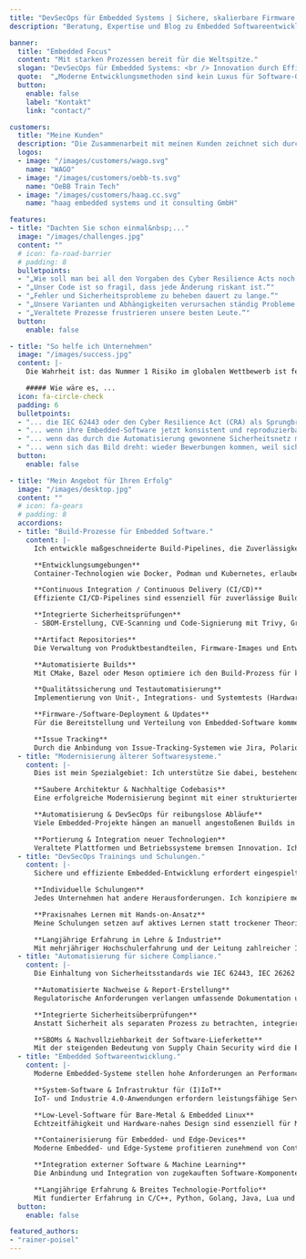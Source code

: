 ```yaml
---
title: "DevSecOps für Embedded Systems | Sichere, skalierbare Firmware schneller entwickeln"
description: "Beratung, Expertise und Blog zu Embedded Softwareentwicklung, DevSecOps, Security und Qualitätssicherung. Fokus auf sichere, automatisierte und konforme Embedded-Systeme."

banner:
  title: "Embedded Focus"
  content: "Mit starken Prozessen bereit für die Weltspitze."
  slogan: "DevSecOps für Embedded Systems: <br /> Innovation durch Effizienz"
  quote:  "„Moderne Entwicklungsmethoden sind kein Luxus für Software-Giganten sondern sicher und skalierbar für jedes Team umsetzbar.“"
  button:
    enable: false
    label: "Kontakt"
    link: "contact/"

customers:
  title: "Meine Kunden"
  description: "Die Zusammenarbeit mit meinen Kunden zeichnet sich durch Partnerschaftlichkeit und Verlässlichkeit aus.  Mein umfassendes DevSecOps-Know-how führt zu praxisbewährten Lösungen, die einen langfristigen Mehrwert schaffen."
  logos:
  - image: "/images/customers/wago.svg"
    name: "WAGO"
  - image: "/images/customers/oebb-ts.svg"
    name: "OeBB Train Tech"
  - image: "/images/customers/haag.cc.svg"
    name: "haag embedded systems und it consulting GmbH"

features:
- title: "Dachten Sie schon einmal&nbsp;..."
  image: "/images/challenges.jpg"
  content: ""
  # icon: fa-road-barrier
  # padding: 8
  bulletpoints:
  - "„Wie soll man bei all den Vorgaben des Cyber Resilience Acts noch innovativ sein?“"
  - "„Unser Code ist so fragil, dass jede Änderung riskant ist.“"
  - "„Fehler und Sicherheitsprobleme zu beheben dauert zu lange.“"
  - "„Unsere Varianten und Abhängigkeiten verursachen ständig Probleme.“"
  - "„Veraltete Prozesse frustrieren unsere besten Leute.“"
  button:
    enable: false

- title: "So helfe ich Unternehmen"
  image: "/images/success.jpg"
  content: |-
    Die Wahrheit ist: das Nummer 1 Risiko im globalen Wettbewerb ist fehlende Innovationskraft. Wir können uns Produktivitätsbremsen wie unsichere Prozesse oder fehlende Automatisierung nicht weiter leisten.

    ##### Wie wäre es, ...
  icon: fa-circle-check
  padding: 6
  bulletpoints:
  - "... die IEC 62443 oder den Cyber Resilience Act (CRA) als Sprungbrett zu sehen: Automatisierte Nachweise, schnellere Prozesse – und endlich wieder Raum für echte Innovation."
  - "... wenn ihre Embedded-Software jetzt konsistent und reproduzierbar durch automatisierte Build-Pipelines erstellt wird."
  - "... wenn das durch die Automatisierung gewonnene Sicherheitsnetz mutig macht: Innovation sich nicht mehr riskant, sondern befreiend anfühlt."
  - "... wenn sich das Bild dreht: wieder Bewerbungen kommen, weil sich herumgesprochen hat, wieviel Freude die Arbeit bereitet."
  button:
    enable: false

- title: "Mein Angebot für Ihren Erfolg"
  image: "/images/desktop.jpg"
  content: ""
  # icon: fa-gears
  # padding: 8
  accordions:
  - title: "Build-Prozesse für Embedded Software."
    content: |-
      Ich entwickle maßgeschneiderte Build-Pipelines, die Zuverlässigkeit, Geschwindigkeit und Skalierbarkeit in den Mittelpunkt stellen.

      **Entwicklungsumgebungen**  
      Container-Technologien wie Docker, Podman und Kubernetes, erlauben die Umsetzung reproduzierbarer Entwicklungsumgebungen. Mit GitOps-Ansätzen werden Build- und Test-Umgebungen versioniert und automatisch ausgerollt.

      **Continuous Integration / Continuous Delivery (CI/CD)**  
      Effiziente CI/CD-Pipelines sind essenziell für zuverlässige Builds und schnelle Iterationen. Mit GitLab CI/CD, GitHub Actions und Jenkins lassen sich Prozesse automatisieren, inkrementelle Builds optimieren und sichere Deployments realisieren.

      **Integrierte Sicherheitsprüfungen**  
      - SBOM-Erstellung, CVE-Scanning und Code-Signierung mit Trivy, Grype oder Sigstore sowie Sicherstellung von Reproduzierbarkeit und Integrität der ausgelieferten Software.

      **Artifact Repositories**  
      Die Verwaltung von Produktbestandteilen, Firmware-Images und Entwicklungswerkzeugen erfolgt über leistungsfähige Repository-Manager wie Artifactory, Nexus oder [Pulp](https://pulpproject.org/). Dadurch wird eine sichere Versionierung und Reproduzierbarkeit aller ausgelieferten Softwarekomponenten sichergestellt.

      **Automatisierte Builds**  
      Mit CMake, Bazel oder Meson optimiere ich den Build-Prozess für komplexe Embedded-Projekte, reduziere Kompilierzeiten und stelle sicher, dass Abhängigkeiten effizient verwaltet werden. Durch automatisierte CI/CD-Workflows mit GitLab CI/CD, GitHub Actions oder Jenkins werden Builds kontinuierlich und reproduzierbar ausgeführt, sodass Fehler frühzeitig erkannt werden.

      **Qualitätssicherung und Testautomatisierung**  
      Implementierung von Unit-, Integrations- und Systemtests (Hardware-in-the-Loop-Tests mit pytest und labgrid) für Embedded Softwaresysteme und statische Code-Analyse passend zur zum Einsatz kommenden Technologie.

      **Firmware-/Software-Deployment & Updates**  
      Für die Bereitstellung und Verteilung von Embedded-Software kommen bewährte Methoden wie OTA-Updates (Over-the-Air) oder Repository-Manager zum Einsatz.

      **Issue Tracking**  
      Durch die Anbindung von Issue-Tracking-Systemen wie Jira, Polarion oder Redmine werden Fehler und Anforderungen direkt im Entwicklungsprozess sichtbar. Eine enge Verzahnung mit CI/CD schafft nachvollziehbare Workflows und ermöglicht eine effiziente Steuerung von Entwicklungsaufgaben.
  - title: "Modernisierung älterer Softwaresysteme."
    content: |-
      Dies ist mein Spezialgebiet: Ich unterstütze Sie dabei, bestehende Systeme zu modernisieren, ohne den laufenden Betrieb zu gefährden – mit einem durchdachten Ansatz, der Sicherheit, Wartbarkeit und Performance in den Mittelpunkt stellt.

      **Saubere Architektur & Nachhaltige Codebasis**  
      Eine erfolgreiche Modernisierung beginnt mit einer strukturierten Code- und Architekturverbesserung. Ich analysiere bestehende Systeme, löse technische Schulden, entferne überholte Abhängigkeiten und verbessere die Modularität. Durch gezieltes Refactoring und Code-Optimierung wird die Wartbarkeit erhöht, während moderne Programmiersprachen wie Rust, Modern C++ oder Python für mehr Sicherheit und Performance sorgen. Zudem ermögliche ich die Migration zu modernen Build-Systemen wie CMake, Bazel oder Meson, um die Entwicklungsprozesse effizienter zu gestalten.

      **Automatisierung & DevSecOps für reibungslose Abläufe**  
      Viele Embedded-Projekte hängen an manuell angestoßenen Builds in der IDE. Ich migriere diese Abläufe in eine CI/CD-Umgebung, sodass Builds automatisiert und reproduzierbar laufen. CI/CD-Workflows mit GitLab CI/CD oder Jenkins reduzieren Wartezeiten und vermeiden Fehler. Automatisierte Tests mit Google Test, Catch2, doctest oder Hardware-in-the-Loop (HiL) Ansätze sorgen für eine zuverlässige Qualitätssicherung. Ergänzend garantieren Security-Checks mit Werkzeugen wie z. B. SonarQube, Clang-Tidy und SBOM-Analysen, dass Sicherheitsanforderungen erfüllt werden.

      **Portierung & Integration neuer Technologien**  
      Veraltete Plattformen und Betriebssysteme bremsen Innovation. Ich unterstütze die Portierung auf moderne Embedded-Plattformen, sorge mit Docker und Podman für reproduzierbare Entwicklungsumgebungen und optimiere Embedded-Systeme für Embedded Linux und RTOS. So bleibt Software langfristig wartbar und bereit für zukünftige Entwicklungen.
  - title: "DevSecOps Trainings und Schulungen."
    content: |-
      Sichere und effiziente Embedded-Entwicklung erfordert eingespielte Prozesse und fundiertes Know-how. Ob zu DevOps oder DevSecOps als Ganzes oder gezielt zu Themen wie Git-Workflows, CI/CD-Praktiken oder Security-Tests: Meine praxisnahen Trainings kombinieren fundierte Theorie mit Hands-on-Erfahrung, sodass Ihr Team das Gelernte sofort im Arbeitsalltag anwenden kann.

      **Individuelle Schulungen**  
      Jedes Unternehmen hat andere Herausforderungen. Ich konzipiere meine Schulungen passgenau für Ihr Team – von Einsteigerkursen bis hin zu tiefgehenden Workshops für erfahrene Entwickler:innen. Ob Best Practices für CI/CD, effiziente Git-Workflows, oder die Integration von Security-Checks in bestehende Prozesse – die Inhalte werden genau auf Ihre Bedürfnisse zugeschnitten.

      **Praxisnahes Lernen mit Hands-on-Ansatz**  
      Meine Schulungen setzen auf aktives Lernen statt trockener Theorie. In interaktiven Workshops arbeiten wir mit realen Entwicklungsumgebungen und erarbeiten Lösungen direkt am Code. Ob lokale Setups oder Schulungen mit Docker-Containern für eine einheitliche Umgebung – Ihr Team kann alles sofort ausprobieren und Fragen direkt klären.

      **Langjährige Erfahrung in Lehre & Industrie**  
      Mit mehrjähriger Hochschulerfahrung und der Leitung zahlreicher Industrie-Workshops vermittle ich komplexe Themen verständlich und praxisnah. Ich unterstütze Ihr Team nicht nur beim Verstehen, sondern auch beim Umsetzen, damit der Transfer in den Arbeitsalltag gelingt.
  - title: "Automatisierung für sichere Compliance."
    content: |-
      Die Einhaltung von Sicherheitsstandards wie IEC 62443, IEC 26262 und IEC 61508 sowie der Anforderungen des Cyber Resilience Act (CRA) stellt viele Unternehmen vor große Herausforderungen. Ich unterstütze Sie dabei, diese Prozesse zu automatisieren, um Audit-Sicherheit zu gewährleisten, Compliance effizient umzusetzen und gleichzeitig die Entwicklungsgeschwindigkeit zu erhalten.

      **Automatisierte Nachweise & Report-Erstellung**  
      Regulatorische Anforderungen verlangen umfassende Dokumentation und Nachweise für Sicherheit und Compliance. Ich entwickle Lösungen, die relevante Reports automatisiert generieren – von Sicherheitsanalysen und Testprotokollen bis hin zur automatischen Erstellung von Compliance-Berichten für Audits. Das reduziert manuelle Aufwände und stellt sicher, dass keine relevanten Informationen fehlen.

      **Integrierte Sicherheitsüberprüfungen**  
      Anstatt Sicherheit als separaten Prozess zu betrachten, integriere ich Security-Checks direkt in CI/CD-Pipelines. Statische und dynamische Code-Analysen mit Tools wie SonarQube, Clang-Tidy oder Coverity helfen, potenzielle Sicherheitslücken frühzeitig zu identifizieren. Tests für Secure Boot, Zugriffskontrollen und kryptografische Verfahren werden als automatisierte Prüfmechanismen in den Entwicklungsworkflow eingebettet.

      **SBOMs & Nachvollziehbarkeit der Software-Lieferkette**  
      Mit der steigenden Bedeutung von Supply Chain Security wird die Erstellung von Software Bill of Materials (SBOMs) immer wichtiger. Ich integriere Tools wie Syft, SPDX oder CycloneDX, um lückenlose Transparenz über Abhängigkeiten, Lizenzen und potenzielle Sicherheitsrisiken zu gewährleisten. Durch die automatisierte Erfassung von verwendeten Bibliotheken und Abhängigkeiten wird sichergestellt, dass alle Anforderungen des Cyber Resilience Act (CRA) eingehalten werden.
  - title: "Embedded Softwareentwicklung."
    content: |-
      Moderne Embedded-Systeme stellen hohe Anforderungen an Performance, Sicherheit und Skalierbarkeit. Ich entwickle maßgeschneiderte Softwarelösungen für Embedded-, IoT- und industrielle Systeme und unterstütze Ihr Unternehmen mit skalierbaren, robusten und normenkonformen Lösungen.

      **System-Software & Infrastruktur für (I)IoT**  
      IoT- und Industrie 4.0-Anwendungen erfordern leistungsfähige Server-Dienste, Laufzeitsysteme für SPS-Applikationen und Backends für verteilte Systeme. Ich entwickle skalierbare Client-Server-Architekturen, Cloud-Anbindungen und Edge-Computing-Lösungen, die sich effizient betreiben lassen. Meine iSAQB© CPSA-F Zertifizierung bildet den formalen Nachweis meines tiefen Verständnisses über den Themenkomplex "Softwarearchitektur".

      **Low-Level-Software für Bare-Metal & Embedded Linux**  
      Echtzeitfähigkeit und Hardware-nahes Design sind essenziell für Mikrocontroller- und Embedded-Linux-Anwendungen. Ich entwickle Firmware, Treiber und Echtzeitsysteme, die sicher und performant laufen – von Bootloader-Optimierung bis zu gerätespezifischen Treibern.

      **Containerisierung für Embedded- und Edge-Devices**  
      Moderne Embedded- und Edge-Systeme profitieren zunehmend von Container-Technologien wie Docker, Podman und Kubernetes, um Anwendungen flexibel, skalierbar und effizient zu verwalten. Ich unterstütze Unternehmen dabei, Containerisierung in Embedded-Umgebungen zu nutzen – von der Architekturberatung und Konzeption bis hin zur Umsetzung und Optimierung. Dabei berücksichtige ich Ressourcenschonung, Echtzeit-Anforderungen und Sicherheitsaspekte, um Container erfolgreich in Embedded- und Industrieumgebungen zu integrieren.

      **Integration externer Software & Machine Learning**  
      Die Anbindung und Integration von zugekauften Software-Komponenten, Protokoll-Stacks und KI-Ansätzen erfordert tiefes Verständnis von Embedded-Architekturen. Ich bringe Machine Learning auf Embedded-Hardware und optimiere Modelle für Edge-KI und ressourcenbeschränkte Systeme.

      **Langjährige Erfahrung & Breites Technologie-Portfolio**  
      Mit fundierter Erfahrung in C/C++, Python, Golang, Java, Lua und Rust entwickle ich effiziente, portable und zukunftssichere Softwarelösungen. Meine Fähigkeit, mich schnell in neue Ökosysteme einzuarbeiten, ermöglicht flexible, passgenaue Implementierungen für unterschiedlichste Anwendungsfälle.
  button:
    enable: false

featured_authors:
- "rainer-poisel"
---
```

